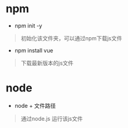 # npm 
+ npm init -y 
> 初始化该文件夹，可以通过npm下载js文件
+ npm install vue
> 下载最新版本的js文件


# node
+ node + 文件路径
> 通过node.js 运行该js文件
